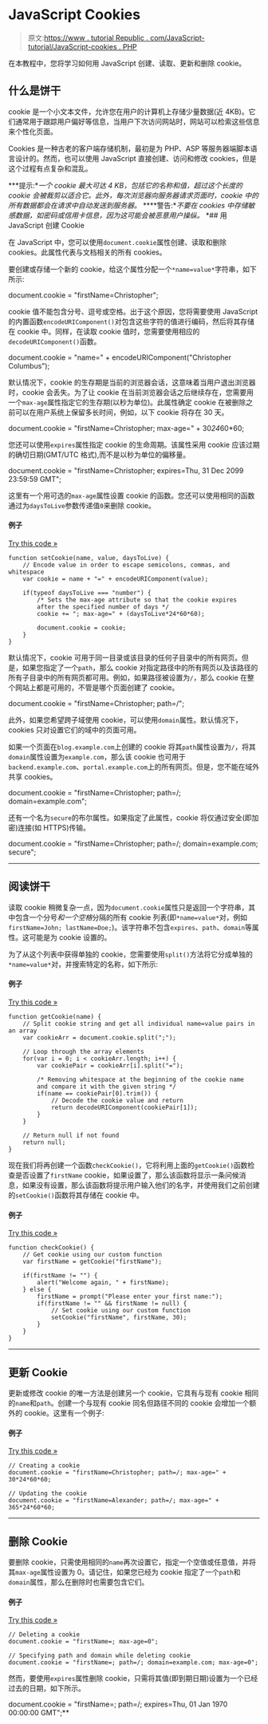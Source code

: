 # JavaScript Cookies

> 原文:[https://www . tutorial Republic . com/JavaScript-tutorial/JavaScript-cookies . PHP](https://www.tutorialrepublic.com/javascript-tutorial/javascript-cookies.php)

在本教程中，您将学习如何用 JavaScript 创建、读取、更新和删除 cookie。

## 什么是饼干

cookie 是一个小文本文件，允许您在用户的计算机上存储少量数据(近 4KB)。它们通常用于跟踪用户偏好等信息，当用户下次访问网站时，网站可以检索这些信息来个性化页面。

Cookies 是一种古老的客户端存储机制，最初是为 PHP、ASP 等服务器端脚本语言设计的。然而，也可以使用 JavaScript 直接创建、访问和修改 cookies，但是这个过程有点复杂和混乱。

 ***提示:**一个 cookie 最大可达 4 KB，包括它的名称和值，超过这个长度的 cookie 会被裁剪以适合它。此外，每次浏览器向服务器请求页面时，cookie 中的所有数据都会在请求中自动发送到服务器。*  ****警告:**不要在 cookies 中存储敏感数据，如密码或信用卡信息，因为这可能会被恶意用户操纵。*  *## 用 JavaScript 创建 Cookie

在 JavaScript 中，您可以使用`document.cookie`属性创建、读取和删除 cookies。此属性代表与文档相关的所有 cookies。

要创建或存储一个新的 cookie，给这个属性分配一个`*name=value*`字符串，如下所示:

document.cookie = "firstName=Christopher";

cookie 值不能包含分号、逗号或空格。出于这个原因，您将需要使用 JavaScript 的内置函数`encodeURIComponent()`对包含这些字符的值进行编码，然后将其存储在 cookie 中。同样，在读取 cookie 值时，您需要使用相应的`decodeURIComponent()`函数。

document.cookie = "name=" + encodeURIComponent("Christopher Columbus");

默认情况下，cookie 的生存期是当前的浏览器会话，这意味着当用户退出浏览器时，cookie 会丢失。为了让 cookie 在当前浏览器会话之后继续存在，您需要用一个`max-age`属性指定它的生存期(以秒为单位)。此属性确定 cookie 在被删除之前可以在用户系统上保留多长时间，例如，以下 cookie 将存在 30 天。

document.cookie = "firstName=Christopher; max-age=" + 30*24*60*60;

您还可以使用`expires`属性指定 cookie 的生命周期。该属性采用 cookie 应该过期的确切日期(GMT/UTC 格式),而不是以秒为单位的偏移量。

document.cookie = "firstName=Christopher; expires=Thu, 31 Dec 2099 23:59:59 GMT";

这里有一个用可选的`max-age`属性设置 cookie 的函数。您还可以使用相同的函数通过为`daysToLive`参数传递值`0`来删除 cookie。

#### 例子

[Try this code »](../codelab.php?topic=javascript&file=set-and-get-cookies "Try this code using online Editor")

```
function setCookie(name, value, daysToLive) {
    // Encode value in order to escape semicolons, commas, and whitespace
    var cookie = name + "=" + encodeURIComponent(value);

    if(typeof daysToLive === "number") {
        /* Sets the max-age attribute so that the cookie expires
        after the specified number of days */
        cookie += "; max-age=" + (daysToLive*24*60*60);

        document.cookie = cookie;
    }
}
```

默认情况下，cookie 可用于同一目录或该目录的任何子目录中的所有网页。但是，如果您指定了一个`path`，那么 cookie 对指定路径中的所有网页以及该路径的所有子目录中的所有网页都可用。例如，如果路径被设置为`/`，那么 cookie 在整个网站上都是可用的，不管是哪个页面创建了 cookie。

document.cookie = "firstName=Christopher; path=/";

此外，如果您希望跨子域使用 cookie，可以使用`domain`属性。默认情况下，cookies 只对设置它们的域中的页面可用。

如果一个页面在`blog.example.com`上创建的 cookie 将其`path`属性设置为`/`，将其`domain`属性设置为`example.com`，那么该 cookie 也可用于`backend.example.com`、`portal.example.com`上的所有网页。但是，您不能在域外共享 cookies。

document.cookie = "firstName=Christopher; path=/; domain=example.com";

还有一个名为`secure`的布尔属性。如果指定了此属性，cookie 将仅通过安全(即加密)连接(如 HTTPS)传输。

document.cookie = "firstName=Christopher; path=/; domain=example.com; secure";

* * *

## 阅读饼干

读取 cookie 稍微复杂一点，因为`document.cookie`属性只是返回一个字符串，其中包含一个分号*和一个空格*分隔的所有 cookie 列表(即`*name=value*`对，例如`firstName=John; lastName=Doe;`)。该字符串不包含`expires`、`path`、`domain`等属性。这可能是为 cookie 设置的。

为了从这个列表中获得单独的 cookie，您需要使用`split()`方法将它分成单独的`*name=value*`对，并搜索特定的名称，如下所示:

#### 例子

[Try this code »](../codelab.php?topic=javascript&file=set-and-get-cookies "Try this code using online Editor")

```
function getCookie(name) {
    // Split cookie string and get all individual name=value pairs in an array
    var cookieArr = document.cookie.split(";");

    // Loop through the array elements
    for(var i = 0; i < cookieArr.length; i++) {
        var cookiePair = cookieArr[i].split("=");

        /* Removing whitespace at the beginning of the cookie name
        and compare it with the given string */
        if(name == cookiePair[0].trim()) {
            // Decode the cookie value and return
            return decodeURIComponent(cookiePair[1]);
        }
    }

    // Return null if not found
    return null;
}
```

现在我们将再创建一个函数`checkCookie()`，它将利用上面的`getCookie()`函数检查是否设置了`firstName` cookie，如果设置了，那么该函数将显示一条问候消息，如果没有设置，那么该函数将提示用户输入他们的名字，并使用我们之前创建的`setCookie()`函数将其存储在 cookie 中。

#### 例子

[Try this code »](../codelab.php?topic=javascript&file=set-and-get-cookies "Try this code using online Editor")

```
function checkCookie() {
    // Get cookie using our custom function
    var firstName = getCookie("firstName");

    if(firstName != "") {
        alert("Welcome again, " + firstName);
    } else {
        firstName = prompt("Please enter your first name:");
        if(firstName != "" && firstName != null) {
            // Set cookie using our custom function
            setCookie("firstName", firstName, 30);
        }
    }
}
```

* * *

## 更新 Cookie

更新或修改 cookie 的唯一方法是创建另一个 cookie，它具有与现有 cookie 相同的`name`和`path`。创建一个与现有 cookie 同名但路径不同的 cookie 会增加一个额外的 cookie。这里有一个例子:

#### 例子

[Try this code »](javascript:void(0); "Disabled")

```
// Creating a cookie
document.cookie = "firstName=Christopher; path=/; max-age=" + 30*24*60*60;

// Updating the cookie
document.cookie = "firstName=Alexander; path=/; max-age=" + 365*24*60*60;
```

* * *

## 删除 Cookie

要删除 cookie，只需使用相同的`name`再次设置它，指定一个空值或任意值，并将其`max-age`属性设置为 0。请记住，如果您已经为 cookie 指定了一个`path`和`domain`属性，那么在删除时也需要包含它们。

#### 例子

[Try this code »](javascript:void(0); "Disabled")

```
// Deleting a cookie
document.cookie = "firstName=; max-age=0";

// Specifying path and domain while deleting cookie
document.cookie = "firstName=; path=/; domain=example.com; max-age=0";
```

然而，要使用`expires`属性删除 cookie，只需将其值(即到期日期)设置为一个已经过去的日期，如下所示。

document.cookie = "firstName=; path=/; expires=Thu, 01 Jan 1970 00:00:00 GMT";**
